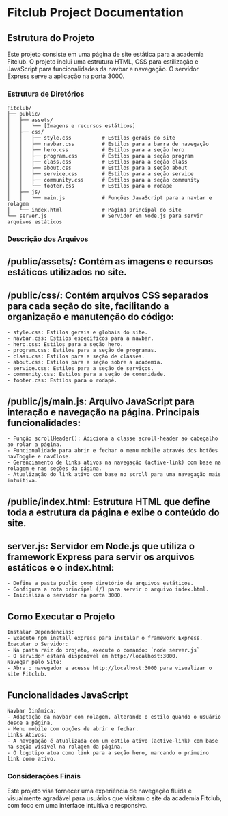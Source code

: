 # Fitclub Project Documentation

## Estrutura do Projeto

Este projeto consiste em uma página de site estática para a academia Fitclub. O projeto inclui uma estrutura HTML, CSS para estilização e JavaScript para funcionalidades da navbar e navegação. O servidor Express serve a aplicação na porta 3000.

### Estrutura de Diretórios

```
Fitclub/
├── public/
│   ├── assets/
│   │   └── [Imagens e recursos estáticos]
│   ├── css/
│   │   ├── style.css          # Estilos gerais do site
│   │   ├── navbar.css         # Estilos para a barra de navegação
│   │   ├── hero.css           # Estilos para a seção hero
│   │   ├── program.css        # Estilos para a seção program
│   │   ├── class.css          # Estilos para a seção class
│   │   ├── about.css          # Estilos para a seção about
│   │   ├── service.css        # Estilos para a seção service
│   │   ├── community.css      # Estilos para a seção community
│   │   └── footer.css         # Estilos para o rodapé
│   ├── js/
│   │   └── main.js            # Funções JavaScript para a navbar e rolagem
│   └── index.html             # Página principal do site
└── server.js                  # Servidor em Node.js para servir arquivos estáticos
```

### Descrição dos Arquivos

## /public/assets/: Contém as imagens e recursos estáticos utilizados no site.

##  /public/css/: Contém arquivos CSS separados para cada seção do site, facilitando a organização e manutenção do código:

    - style.css: Estilos gerais e globais do site.
    - navbar.css: Estilos específicos para a navbar.
    - hero.css: Estilos para a seção hero.
    - program.css: Estilos para a seção de programas.
    - class.css: Estilos para a seção de classes.
    - about.css: Estilos para a seção sobre a academia.
    - service.css: Estilos para a seção de serviços.
    - community.css: Estilos para a seção de comunidade.
    - footer.css: Estilos para o rodapé.

## /public/js/main.js: Arquivo JavaScript para interação e navegação na página. Principais funcionalidades:

    - Função scrollHeader(): Adiciona a classe scroll-header ao cabeçalho ao rolar a página.
    - Funcionalidade para abrir e fechar o menu mobile através dos botões navToggle e navClose.
    - Gerenciamento de links ativos na navegação (active-link) com base na rolagem e nas seções da página.
    - Atualização do link ativo com base no scroll para uma navegação mais intuitiva.

## /public/index.html: Estrutura HTML que define toda a estrutura da página e exibe o conteúdo do site.

## server.js: Servidor em Node.js que utiliza o framework Express para servir os arquivos estáticos e o index.html:

    - Define a pasta public como diretório de arquivos estáticos.
    - Configura a rota principal (/) para servir o arquivo index.html.
    - Inicializa o servidor na porta 3000.

## Como Executar o Projeto

    Instalar Dependências:
    - Execute npm install express para instalar o framework Express.
    Executar o Servidor:
    - Na pasta raiz do projeto, execute o comando: `node server.js`
    - O servidor estará disponível em http://localhost:3000.
    Navegar pelo Site:
    - Abra o navegador e acesse http://localhost:3000 para visualizar o site Fitclub.

## Funcionalidades JavaScript

    Navbar Dinâmica:
    - Adaptação da navbar com rolagem, alterando o estilo quando o usuário desce a página.
    - Menu mobile com opções de abrir e fechar.
    Links Ativos:
    - A navegação é atualizada com um estilo ativo (active-link) com base na seção visível na rolagem da página.
    - O logotipo atua como link para a seção hero, marcando o primeiro link como ativo.
    
### Considerações Finais
Este projeto visa fornecer uma experiência de navegação fluida e visualmente agradável para usuários que visitam o site da academia Fitclub, com foco em uma interface intuitiva e responsiva.
